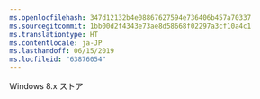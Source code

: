```yaml
---
ms.openlocfilehash: 347d12132b4e08867627594e736406b457a70337
ms.sourcegitcommit: 1bb00d2f4343e73ae8d58668f02297a3cf10a4c1
ms.translationtype: HT
ms.contentlocale: ja-JP
ms.lasthandoff: 06/15/2019
ms.locfileid: "63876054"
---
```

Windows 8.x ストア